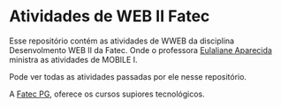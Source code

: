 # Atividades de WEB II Fatec

Esse repositório contém as atividades de WWEB da disciplina Desenvolmento WEB II da Fatec. Onde o professora [Eulaliane Aparecida](https://github.com/DutraGames/fatec_dsm) ministra as atividades de MOBILE I.

Pode ver todas as atividades passadas por ele nesse repositório.

A [Fatec PG](https://fatecpg.cps.sp.gov.br/), oferece os cursos supiores tecnológicos.
